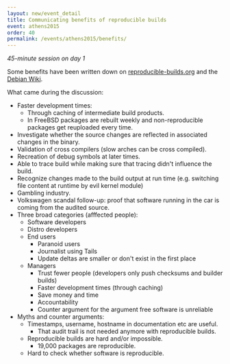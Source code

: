 ```yaml
---
layout: new/event_detail
title: Communicating benefits of reproducible builds
event: athens2015
order: 40
permalink: /events/athens2015/benefits/
---
```


*45-minute session on day 1*

Some benefits have been written down on [reproducible-builds.org](https://reproducible-builds.org/docs/buy-in/) and the [Debian Wiki](https://wiki.debian.org/ReproducibleBuilds/About).

What came during the discussion:

 * Faster development times:
   + Through caching of intermediate build products.
   + In FreeBSD packages are rebuilt weekly and non-reproducible packages get reuploaded every time.
 * Investigate whether the source changes are reflected in associated changes in the binary.
 * Validation of cross compilers (slow arches can be cross compiled).
 * Recreation of debug symbols at later times.
 * Able to trace build while making sure that tracing didn't influence the build.
 * Recognize changes made to the build output at run time (e.g. switching file content at runtime by evil kernel module)
 * Gambling industry.
 * Volkswagen scandal follow-up: proof that software running in the car is coming from the audited source.
 * Three broad categories (afffected people):
   + Software developers
   + Distro developers
   + End users
     - Paranoid users
     - Journalist using Tails
     - Update deltas are smaller or don't exist in the first place
   + Managers
     - Trust fewer people (developers only push checksums and builder builds)
     - Faster development times (through caching)
     - Save money and time
     - Accountability
     - Counter argument for the argument free software is unreliable
 * Myths and counter arguments:
   + Timestamps, username, hostname in documentation etc are useful.
     - That audit trail is not needed anymore with reproducible builds.
   + Reproducible builds are hard and/or impossible.
     - 19,000 packages are reproducible.
   + Hard to check whether software is reproducible.
